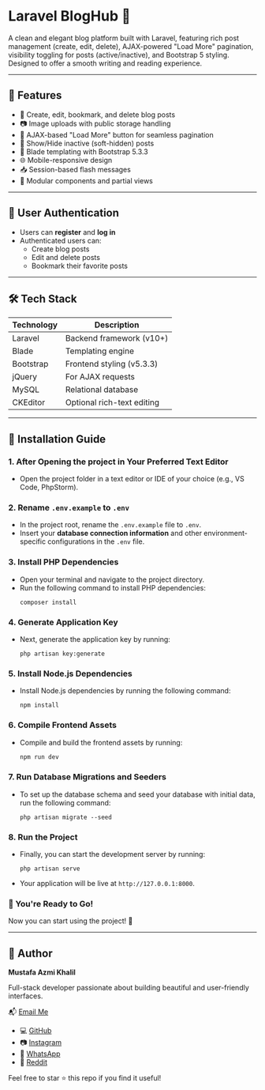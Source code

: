 # Laravel BlogHub 📝

A clean and elegant blog platform built with Laravel, featuring rich post management (create, edit, delete), AJAX-powered "Load More" pagination, visibility toggling for posts (active/inactive), and Bootstrap 5 styling. Designed to offer a smooth writing and reading experience.

---

## 🚀 Features
 
- 📝 Create, edit, bookmark, and delete blog posts
- 📷 Image uploads with public storage handling
- 🔄 AJAX-based "Load More" button for seamless pagination
- 👻 Show/Hide inactive (soft-hidden) posts
- 📄 Blade templating with Bootstrap 5.3.3
- 🌐 Mobile-responsive design
- 📥 Session-based flash messages
- 🧩 Modular components and partial views

---

## 🔐 User Authentication

- Users can **register** and **log in**
- Authenticated users can:
  - Create blog posts
  - Edit and delete posts
  - Bookmark their favorite posts
---

## 🛠️ Tech Stack

| Technology | Description |
|------------|-------------|
| Laravel    | Backend framework (v10+) |
| Blade      | Templating engine |
| Bootstrap  | Frontend styling (v5.3.3) |
| jQuery     | For AJAX requests |
| MySQL      | Relational database |
| CKEditor   | Optional rich-text editing |

---

## 🚀 Installation Guide

### 1. After Opening the project in Your Preferred Text Editor
   - Open the project folder in a text editor or IDE of your choice (e.g., VS Code, PhpStorm).

### 2. Rename `.env.example` to `.env`
   - In the project root, rename the `.env.example` file to `.env`.
   - Insert your **database connection information** and other environment-specific configurations in the `.env` file.

### 3. Install PHP Dependencies
   - Open your terminal and navigate to the project directory.
   - Run the following command to install PHP dependencies:
     ```
     composer install
     ```

### 4. Generate Application Key
   - Next, generate the application key by running:
     ```
     php artisan key:generate
     ```

### 5. Install Node.js Dependencies
   - Install Node.js dependencies by running the following command:
     ```
     npm install
     ```

### 6. Compile Frontend Assets
   - Compile and build the frontend assets by running:
     ```bash
     npm run dev
     ```

### 7. Run Database Migrations and Seeders
   - To set up the database schema and seed your database with initial data, run the following command:
     ```
     php artisan migrate --seed
     ```

### 8. Run the Project
   - Finally, you can start the development server by running:
     ```
     php artisan serve
     ```
   - Your application will be live at `http://127.0.0.1:8000`.

### 🎉 You're Ready to Go!
Now you can start using the project! 🎉

---

## 📧 Author

**Mustafa Azmi Khalil**

Full-stack developer passionate about building beautiful and user-friendly interfaces.  

📬 [Email Me](mailto:mustafa.azmi.khalil@gmail.com)

- 💻 [GitHub](https://github.com/Mustafa21102005)
- 📷 [Instagram](https://www.instagram.com/rexl.05)
- 💬 [WhatsApp](https://wa.me/966545117570)
- 👾 [Reddit](https://www.reddit.com/user/mustafa_azmi)

Feel free to star ⭐ this repo if you find it useful!
